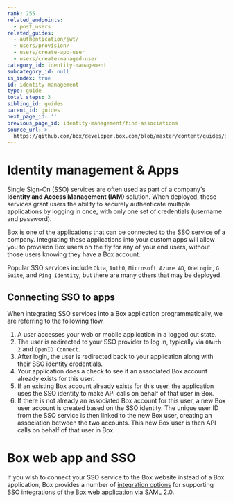 ```yaml
---
rank: 255
related_endpoints:
  - post_users
related_guides:
  - authentication/jwt/
  - users/provision/
  - users/create-app-user
  - users/create-managed-user
category_id: identity-management
subcategory_id: null
is_index: true
id: identity-management
type: guide
total_steps: 3
sibling_id: guides
parent_id: guides
next_page_id: ''
previous_page_id: identity-management/find-associations
source_url: >-
  https://github.com/box/developer.box.com/blob/master/content/guides/identity-management/index.md
---
```


# Identity management & Apps

Single Sign-On (SSO) services are often used as part of a company's **Identity
and Access Management (IAM)** solution. When deployed, these services grant
users the ability to securely authenticate multiple applications by logging in
once, with only one set of credentials (username and password).

Box is one of the applications that can be connected to the SSO service of a
company. Integrating these applications into your custom apps will allow you to
provision Box users on the fly for any of your end users, without those users
knowing they have a Box account.

<Message notice>

Popular SSO services include `Okta`, `Auth0`, `Microsoft Azure AD`,
`OneLogin`, `G Suite`, and `Ping Identity`, but there are many others that may
be deployed.

</Message>

## Connecting SSO to apps

When integrating SSO services into a Box application programmatically, we are
referring to the following flow.

1. A user accesses your web or mobile application in a logged out state.
2. The user is redirected to your SSO provider to log in, typically via
`OAuth 2` and `OpenID Connect`.
3. After login, the user is redirected back to your application along with
their SSO identity credentials.
4. Your application does a check to see if an associated Box account already
exists for this user.
5. If an existing Box account already exists for this user, the application
uses the SSO identity to make API calls on behalf of that user in Box.
6. If there is not already an associated Box account for this user, a
new Box user account is created based on the SSO identity. The unique user ID
from the SSO service is then linked to the new Box user, creating an
association between the two accounts. This new Box user is then API calls on
behalf of that user in Box.

<Message notice>

# Box web app and SSO

If you wish to connect your SSO service to the Box website instead of a Box
application, Box provides a number of [integration options][sso-support] for
supporting SSO integrations of the [Box web application](https://www.box.com)
via SAML 2.0.

</Message>

[sso-support]: https://support.box.com/hc/en-us/articles/360043696514-Setting-Up-Single-Sign-On-SSO-for-your-Enterprise
